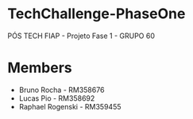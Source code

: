 # TechChallenge-PhaseOne
PÓS TECH FIAP - Projeto Fase 1 - GRUPO 60

# Members
- Bruno Rocha - RM358676
- Lucas Pio - RM358692
- Raphael Rogenski - RM359455
